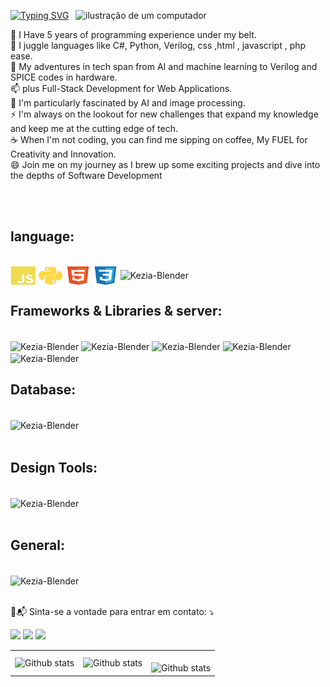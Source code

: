 [![Typing SVG](https://readme-typing-svg.herokuapp.com/?color=bc407b&size=35&center=true&vCenter=true&width=1000&lines=Hi+there👋;+I`am+mohammad+yasin+B+;+Passionate+Software+Engineering+student;with+a+knack+for+coding+and+a+love+for+;+learning+new+technologies:%29)](https://git.io/typing-svg) 
<img src="https://raw.githubusercontent.com/MicaelliMedeiros/micaellimedeiros/master/image/computer-illustration.png" alt="ilustração de um computador" min-width="400px" max-width="400px" width="400px" align="right">
<p align="left"> 
  
🔭 I Have 5 years of programming experience under my belt.<br>
🌱 I juggle languages like C#, Python, Verilog, css ,html , javascript , php   ease.<br>
🚀 My adventures in tech span from AI and machine learning to Verilog and SPICE codes in hardware.<br>
📫 plus Full-Stack Development for Web  Applications.<br>
🤔 I'm particularly fascinated by AI and image processing.<br>
⚡ I'm always on the lookout for new challenges that expand my knowledge and keep me at the cutting edge of tech.<br>
☕ When I'm not coding, you can find me sipping on coffee, My FUEL for Creativity and Innovation.<br>
😄 Join me on my journey as I brew up some exciting projects and dive into the depths of Software Development<br>

<br>
<br>
<table>
  <tr>
    <td>
      <img
        align="left"
        src="https://github-readme-stats.vercel.app/api?username=GitKezia&show_icons=true&theme=dracula"
        alt="Github stats"
      />
    </td>
    <td>
      <img
        align="left"
        src="https://github-readme-stats.vercel.app/api/top-langs/?username=danieldribeiro&theme=dracula&hide_border=false&include_all_commits=true&count_private=true&layout=compact"
        alt="Github stats"
      />
    </td>
    <td>
      <br />
      <img
        align="left"
        src="https://github-readme-streak-stats.herokuapp.com/?user=GitKezia&theme=dracula&hide_border=false"
        alt="Github stats"
      />
    </td>
  </tr>
  <h2 align="left">
 language:
 </h2>
<div style="display: inline_block"><br>
 
  <img align="center" alt="Kezia-JS" height="30" width="40" src="https://raw.githubusercontent.com/devicons/devicon/master/icons/javascript/javascript-plain.svg">
  <img align="center" alt="Kezia-TS" height="30" width="40" src="https://raw.githubusercontent.com/devicons/devicon/master/icons/python/python-plain.svg">
  <img align="center" alt="Kezia-HTML" height="30" width="40" src="https://raw.githubusercontent.com/devicons/devicon/master/icons/html5/html5-original.svg">
  <img align="center" alt="Kezia-CSS" height="30" width="40" src="https://raw.githubusercontent.com/devicons/devicon/master/icons/css3/css3-original.svg">
  <img align="center" alt="Kezia-Blender" height="30" width="40" src="https://cdn.jsdelivr.net/gh/devicons/devicon@latest/icons/php/php-original.svg">
</div>
<h2 align="left">
Frameworks & Libraries & server: 
</h2>
   <div style="display: inline_block"><br>
     <img align="center" alt="Kezia-Blender" height="30" width="40" src="https://cdn.jsdelivr.net/gh/devicons/devicon@latest/icons/laravel/laravel-original.svg">
     <img align="center" alt="Kezia-Blender" height="30" width="40" src="https://cdn.jsdelivr.net/gh/devicons/devicon@latest/icons/react/react-original.svg">
     <img align="center" alt="Kezia-Blender" height="30" width="40" src="https://cdn.jsdelivr.net/gh/devicons/devicon@latest/icons/wordpress/wordpress-original.svg">
     <img align="center" alt="Kezia-Blender" height="30" width="40" src="https://cdn.jsdelivr.net/gh/devicons/devicon@latest/icons/apache/apache-original.svg">
     <img align="center" alt="Kezia-Blender" height="30" width="40" src="https://cdn.jsdelivr.net/gh/devicons/devicon@latest/icons/nginx/nginx-original.svg"> 
  </div>
  <h2 align="left">
 Database:
 </h2>
   <div style="display: inline_block"><br>
     <img align="center" alt="Kezia-Blender" height="30" width="40" src="https://cdn.jsdelivr.net/gh/devicons/devicon@latest/icons/mysql/mysql-original.svg">
  </div>
  <br>
 <h2 align="left">
 Design Tools:
 </h2>
   <div style="display: inline_block"><br>
     <img align="center" alt="Kezia-Blender" height="30" width="40" src="https://cdn.jsdelivr.net/gh/devicons/devicon@latest/icons/figma/figma-original.svg">
  </div>
  <br>
 <h2 align="left">
  General:
 </h2>
   <div style="display: inline_block"><br>
     <img align="center" alt="Kezia-Blender" height="30" width="40" src="https://cdn.jsdelivr.net/gh/devicons/devicon@latest/icons/github/github-original.svg">
  </div>
  <br>
  
 <p align="left">
  💌📬 Sinta-se a vontade para entrar em contato: ⤵️
</p>
<div> 
  <a href="https://www.instagram.com/keziavictoria62/" target="_blank"><img src="https://img.shields.io/badge/-Instagram-%23E4405F?style=for-the-badge&logo=instagram&logoColor=white" target="_blank"></a>
  <a href = "https://mb4890153@gmail.com"><img src="https://img.shields.io/badge/-Gmail-%23333?style=for-the-badge&logo=gmail&logoColor=white" target="_blank"></a>
  <a href="https://www.linkedin.com/in/kezia-victoria-3449b31a6/" target="_blank"><img src="https://img.shields.io/badge/-LinkedIn-%230077B5?style=for-the-badge&logo=linkedin&logoColor=white" target="_blank"></a> 
</div>

